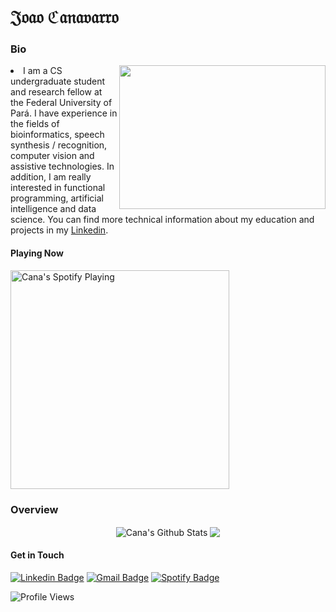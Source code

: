 <h1 align="start">𝔍𝔬𝔞𝔬 ℭ𝔞𝔫𝔞𝔳𝔞𝔯𝔯𝔬</h1>

### Bio 
<img src="https://pa1.narvii.com/6482/6d3481e69b4806972d669f17bed79e29fe0d6e34_hq.gif" align="right" width="330" height="230">
<li>
I am a CS undergraduate student and research fellow at the Federal University of Pará. I have experience in the fields of bioinformatics, speech synthesis / recognition, computer vision and assistive technologies. In addition, I am really interested in functional programming, artificial intelligence and data science. You can find more technical information about my education and projects in my <a href="https://www.linkedin.com/in/jvcanavarro/">Linkedin</a>.
</li>

#### Playing Now
[<img src="https://now-playing-codestackr.vercel.app/api/spotify-playing" alt="Cana's Spotify Playing" width="350" />](https://open.spotify.com/user/jvcanavarro)

### Overview
<p align="center">
<img align="center" src="https://github-readme-stats.vercel.app/api?username=jvcanavarro&show_icons=true&line_height=21&theme=default&hide_border=true" alt="Cana's Github Stats" />
<img align="center" src="https://github-readme-stats.vercel.app/api/top-langs/?username=jvcanavarro&theme=default&line_height=27&layout=compact&hide_border=true&hide=PostScript,PHP,HTML,Jupyter%20Notebook&langs_count=10" />
</p>


#### Get in Touch
[![Linkedin Badge](https://img.shields.io/badge/-LinkedIn-blue?style=flat-square&logo=Linkedin&logoColor=white&link=https://www.linkedin.com/in/jvcanavarro/)](https://www.linkedin.com/in/jvcanavarro)
[![Gmail Badge](https://img.shields.io/badge/-Gmail-d14836?style=flat-square&logo=Gmail&logoColor=white&link=mailto:jvcanavarro@gmail.com)](mailto:jvcanavarro@gmail.com)
[![Spotify Badge](https://img.shields.io/badge/-Spotify-success?style=flat-square&logo=Spotify&logoColor=white&link=mailto:jvcanavarro@gmail.com)](mailto:jvcanavarro@gmail.com)

![Profile Views](https://komarev.com/ghpvc/?username=jvcanavarro)

